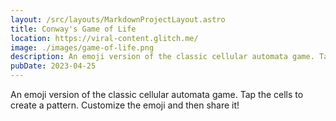 ```yaml
---
layout: /src/layouts/MarkdownProjectLayout.astro
title: Conway's Game of Life
location: https://viral-content.glitch.me/
image: ./images/game-of-life.png
description: An emoji version of the classic cellular automata game. Tap the cells to create a pattern. Customize the emoji and then share it!
pubDate: 2023-04-25
---
```

An emoji version of the classic cellular automata game. Tap the cells to create a pattern. Customize the emoji and then share it!